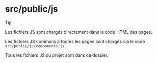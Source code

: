 # src/public/js

> [!TIP]
> Les fichiers JS sont chargés directement dans le code HTML des pages.
>   
> Les fichiers JS communs à toutes les pages sont chargés via le code `src/public/js/components.js`

Tous les fichiers JS du projet sont dans ce dossier.
